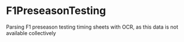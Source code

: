 # F1PreseasonTesting
 Parsing F1 preseason testing timing sheets with OCR, as this data is not available collectively
